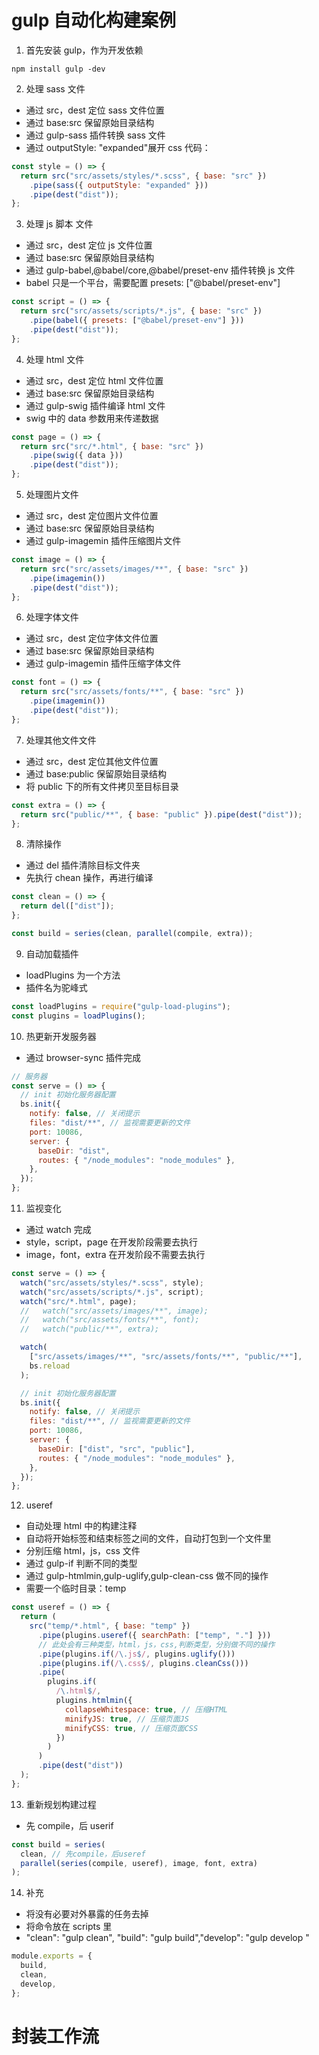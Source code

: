 # gulp 自动化构建案例

1. 首先安装 gulp，作为开发依赖

```
npm install gulp -dev
```

2. 处理 sass 文件

- 通过 src，dest 定位 sass 文件位置
- 通过 base:src 保留原始目录结构
- 通过 gulp-sass 插件转换 sass 文件
- 通过 outputStyle: "expanded"展开 css 代码：

```js
const style = () => {
  return src("src/assets/styles/*.scss", { base: "src" })
    .pipe(sass({ outputStyle: "expanded" }))
    .pipe(dest("dist"));
};
```

3. 处理 js 脚本 文件

- 通过 src，dest 定位 js 文件位置
- 通过 base:src 保留原始目录结构
- 通过 gulp-babel,@babel/core,@babel/preset-env 插件转换 js 文件
- babel 只是一个平台，需要配置 presets: ["@babel/preset-env"]

```js
const script = () => {
  return src("src/assets/scripts/*.js", { base: "src" })
    .pipe(babel({ presets: ["@babel/preset-env"] }))
    .pipe(dest("dist"));
};
```

4. 处理 html 文件

- 通过 src，dest 定位 html 文件位置
- 通过 base:src 保留原始目录结构
- 通过 gulp-swig 插件编译 html 文件
- swig 中的 data 参数用来传递数据

```js
const page = () => {
  return src("src/*.html", { base: "src" })
    .pipe(swig({ data }))
    .pipe(dest("dist"));
};
```

5. 处理图片文件

- 通过 src，dest 定位图片文件位置
- 通过 base:src 保留原始目录结构
- 通过 gulp-imagemin 插件压缩图片文件

```js
const image = () => {
  return src("src/assets/images/**", { base: "src" })
    .pipe(imagemin())
    .pipe(dest("dist"));
};
```

6. 处理字体文件

- 通过 src，dest 定位字体文件位置
- 通过 base:src 保留原始目录结构
- 通过 gulp-imagemin 插件压缩字体文件

```js
const font = () => {
  return src("src/assets/fonts/**", { base: "src" })
    .pipe(imagemin())
    .pipe(dest("dist"));
};
```

7. 处理其他文件文件

- 通过 src，dest 定位其他文件位置
- 通过 base:public 保留原始目录结构
- 将 public 下的所有文件拷贝至目标目录

```js
const extra = () => {
  return src("public/**", { base: "public" }).pipe(dest("dist"));
};
```

8. 清除操作

- 通过 del 插件清除目标文件夹
- 先执行 chean 操作，再进行编译

```js
const clean = () => {
  return del(["dist"]);
};

const build = series(clean, parallel(compile, extra));
```

9. 自动加载插件

- loadPlugins 为一个方法
- 插件名为驼峰式

```js
const loadPlugins = require("gulp-load-plugins");
const plugins = loadPlugins();
```

10. 热更新开发服务器

- 通过 browser-sync 插件完成

```js
// 服务器
const serve = () => {
  // init 初始化服务器配置
  bs.init({
    notify: false, // 关闭提示
    files: "dist/**", // 监视需要更新的文件
    port: 10086,
    server: {
      baseDir: "dist",
      routes: { "/node_modules": "node_modules" },
    },
  });
};
```

11. 监视变化

- 通过 watch 完成
- style，script，page 在开发阶段需要去执行
- image，font，extra 在开发阶段不需要去执行

```js
const serve = () => {
  watch("src/assets/styles/*.scss", style);
  watch("src/assets/scripts/*.js", script);
  watch("src/*.html", page);
  //   watch("src/assets/images/**", image);
  //   watch("src/assets/fonts/**", font);
  //   watch("public/**", extra);

  watch(
    ["src/assets/images/**", "src/assets/fonts/**", "public/**"],
    bs.reload
  );

  // init 初始化服务器配置
  bs.init({
    notify: false, // 关闭提示
    files: "dist/**", // 监视需要更新的文件
    port: 10086,
    server: {
      baseDir: ["dist", "src", "public"],
      routes: { "/node_modules": "node_modules" },
    },
  });
};
```

12. useref

- 自动处理 html 中的构建注释
- 自动将开始标签和结束标签之间的文件，自动打包到一个文件里
- 分别压缩 html，js，css 文件
- 通过 gulp-if 判断不同的类型
- 通过 gulp-htmlmin,gulp-uglify,gulp-clean-css 做不同的操作
- 需要一个临时目录：temp

```js
const useref = () => {
  return (
    src("temp/*.html", { base: "temp" })
      .pipe(plugins.useref({ searchPath: ["temp", "."] }))
      // 此处会有三种类型，html，js，css,判断类型，分别做不同的操作
      .pipe(plugins.if(/\.js$/, plugins.uglify()))
      .pipe(plugins.if(/\.css$/, plugins.cleanCss()))
      .pipe(
        plugins.if(
          /\.html$/,
          plugins.htmlmin({
            collapseWhitespace: true, // 压缩HTML
            minifyJS: true, // 压缩页面JS
            minifyCSS: true, // 压缩页面CSS
          })
        )
      )
      .pipe(dest("dist"))
  );
};
```

13. 重新规划构建过程

- 先 compile，后 userif

```js
const build = series(
  clean, // 先compile，后useref
  parallel(series(compile, useref), image, font, extra)
);
```

14. 补充

- 将没有必要对外暴露的任务去掉
- 将命令放在 scripts 里
- "clean": "gulp clean", "build": "gulp build","develop": "gulp develop "

```js
module.exports = {
  build,
  clean,
  develop,
};
```

# 封装工作流